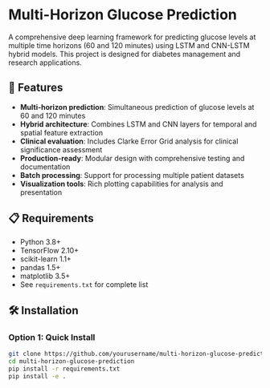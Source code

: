 # Multi-Horizon Glucose Prediction

A comprehensive deep learning framework for predicting glucose levels at multiple time horizons (60 and 120 minutes) using LSTM and CNN-LSTM hybrid models. This project is designed for diabetes management and research applications.

## 🚀 Features

- **Multi-horizon prediction**: Simultaneous prediction of glucose levels at 60 and 120 minutes
- **Hybrid architecture**: Combines LSTM and CNN layers for temporal and spatial feature extraction
- **Clinical evaluation**: Includes Clarke Error Grid analysis for clinical significance assessment
- **Production-ready**: Modular design with comprehensive testing and documentation
- **Batch processing**: Support for processing multiple patient datasets
- **Visualization tools**: Rich plotting capabilities for analysis and presentation

## 📋 Requirements

- Python 3.8+
- TensorFlow 2.10+
- scikit-learn 1.1+
- pandas 1.5+
- matplotlib 3.5+
- See `requirements.txt` for complete list

## 🛠️ Installation

### Option 1: Quick Install
```bash
git clone https://github.com/yourusername/multi-horizon-glucose-prediction.git
cd multi-horizon-glucose-prediction
pip install -r requirements.txt
pip install -e .
